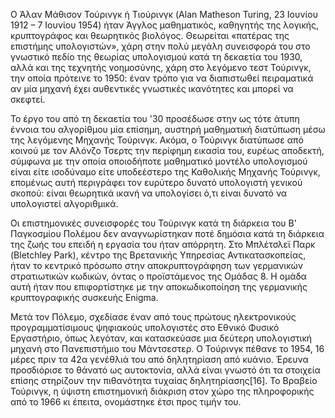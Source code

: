 Ο Άλαν Μάθισον Τούρινγκ ή Τιούρινγκ (Alan Matheson Turing, 23 Ιουνίου 1912 – 7 Ιουνίου 1954) ήταν Άγγλος μαθηματικός, καθηγητής της λογικής, κρυπτογράφος και θεωρητικός βιολόγος. Θεωρείται «πατέρας της επιστήμης υπολογιστών», χάρη στην πολύ μεγάλη συνεισφορά του στο γνωστικό πεδίο της θεωρίας υπολογισμού κατά τη δεκαετία του 1930, αλλά και της τεχνητής νοημοσύνης, χάρη στο λεγόμενο τεστ Τούρινγκ, την οποία πρότεινε το 1950: έναν τρόπο για να διαπιστωθεί πειραματικά αν μία μηχανή έχει αυθεντικές γνωστικές ικανότητες και μπορεί να σκεφτεί.

Το έργο του από τη δεκαετία του '30 προσέδωσε στην ως τότε άτυπη έννοια του αλγορίθμου μία επίσημη, αυστηρή μαθηματική διατύπωση μέσω της λεγόμενης Μηχανής Τούρινγκ. Ακόμα, ο Τούρινγκ διατύπωσε από κοινού με τον Αλόνζο Τσερτς την περίφημη εικασία του, ευρέως αποδεκτή, σύμφωνα με την οποία οποιοδήποτε μαθηματικό μοντέλο υπολογισμού είναι είτε ισοδύναμο είτε υποδεέστερο της Καθολικής Μηχανής Τούρινγκ, επομένως αυτή περιγράφει τον ευρύτερο δυνατό υπολογιστή γενικού σκοπού: είναι θεωρητικά ικανή να υπολογίσει ό,τι είναι δυνατό να υπολογιστεί αλγοριθμικά.

Οι επιστημονικές συνεισφορές του Τούρινγκ κατά τη διάρκεια του Β' Παγκοσμίου Πολέμου δεν αναγνωρίστηκαν ποτέ δημόσια κατά τη διάρκεια της ζωής του επειδή η εργασία του ήταν απόρρητη. Στο Μπλέτσλεϊ Παρκ (Bletchley Park), κέντρο της Βρετανικής Υπηρεσίας Αντικατασκοπείας, ήταν το κεντρικό πρόσωπο στην αποκρυπτογράφηση των γερμανικών στρατιωτικών κωδικών, όντας ο προϊστάμενος της Ομάδας 8. Η ομάδα αυτή ήταν που επιφορτίστηκε με την αποκωδικοποίηση της γερμανικής κρυπτογραφικής συσκευής Enigma.

Μετά τον Πόλεμο, σχεδίασε έναν από τους πρώτους ηλεκτρονικούς προγραμματίσιμους ψηφιακούς υπολογιστές στο Εθνικό Φυσικό Εργαστήριο, όπως λεγόταν, και κατασκεύασε μια δεύτερη υπολογιστική μηχανή στο Πανεπιστήμιο του Μάντσεστερ. Ο Τούρινγκ πέθανε το 1954, 16 μέρες πριν τα 42α γενέθλιά του από δηλητηρίαση από κυάνιο. Έρευνα προσδιόρισε το θάνατό ως αυτοκτονία, αλλά είναι γνωστό ότι τα στοιχεία επίσης στηρίζουν την πιθανότητα τυχαίας δηλητηρίασης[16]. Το Βραβείο Τούρινγκ, η ύψιστη επιστημονική διάκριση στον χώρο της πληροφορικής από το 1966 κι έπειτα, ονομάστηκε έτσι προς τιμήν του.
